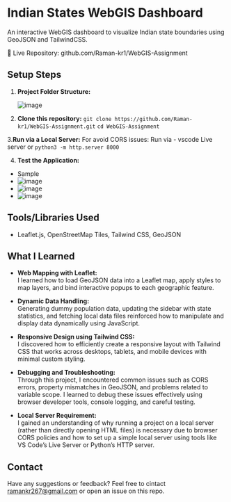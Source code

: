 # Indian States WebGIS Dashboard
An interactive WebGIS dashboard to visualize Indian state boundaries using GeoJSON and TailwindCSS.

🔗 Live Repository: github.com/Raman-kr1/WebGIS-Assignment

## Setup Steps

1. **Project Folder Structure:**

   ![image](https://github.com/user-attachments/assets/ec60cca8-c350-415e-a2a2-029bff167152)


2.  **Clone this repository:**
   `git clone https://github.com/Raman-kr1/WebGIS-Assignment.git`
`cd WebGIS-Assignment`

3.**Run via a Local Server:** 
For avoid CORS issues:
Run via - vscode Live server or `python3 -m http.server 8000`


4. **Test the Application:**
- Sample
- ![image](https://github.com/user-attachments/assets/32a64a37-4a53-4ef4-a45e-838f39342ada)
- ![image](https://github.com/user-attachments/assets/bd9f62e0-e840-4b3e-b3d8-38eb1eb9648b)
- ![image](https://github.com/user-attachments/assets/9cd55f6b-4fd9-4e5b-990a-42429d285198)




## Tools/Libraries Used


- Leaflet.js, OpenStreetMap Tiles, Tailwind CSS, GeoJSON

## What I Learned

- **Web Mapping with Leaflet:**  
I learned how to load GeoJSON data into a Leaflet map, apply styles to map layers, and bind interactive popups to each geographic feature.

- **Dynamic Data Handling:**  
Generating dummy population data, updating the sidebar with state statistics, and fetching local data files reinforced how to manipulate and display data dynamically using JavaScript.

- **Responsive Design using Tailwind CSS:**  
I discovered how to efficiently create a responsive layout with Tailwind CSS that works across desktops, tablets, and mobile devices with minimal custom styling.

- **Debugging and Troubleshooting:**  
Through this project, I encountered common issues such as CORS errors, property mismatches in GeoJSON, and problems related to variable scope. I learned to debug these issues effectively using browser developer tools, console logging, and careful testing.

- **Local Server Requirement:**  
I gained an understanding of why running a project on a local server (rather than directly opening HTML files) is necessary due to browser CORS policies and how to set up a simple local server using tools like VS Code’s Live Server or Python’s HTTP server.

## Contact
Have any suggestions or feedback?
Feel free to cintact ramankr267@gmail.com or open an issue on this repo.


